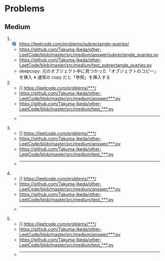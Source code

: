 # Problems

## Medium

1.  - [x] https://leetcode.com/problems/subrectangle-queries/
    - https://github.com/Takuma-Ikeda/other-LeetCode/blob/master/src/medium/answer/subrectangle_queries.py
    - https://github.com/Takuma-Ikeda/other-LeetCode/blob/master/src/medium/test_subrectangle_queries.py
    - deepcopy: 元のオブジェクト中に見つかった「オブジェクトのコピー」を挿入 ※ 通常の copy だと「参照」を挿入する
1.  - [] https://leetcode.com/problems/***/
    - https://github.com/Takuma-Ikeda/other-LeetCode/blob/master/src/medium/answer/***.py
    - https://github.com/Takuma-Ikeda/other-LeetCode/blob/master/src/medium/test_***.py
    - ***
1.  - [] https://leetcode.com/problems/***/
    - https://github.com/Takuma-Ikeda/other-LeetCode/blob/master/src/medium/answer/***.py
    - https://github.com/Takuma-Ikeda/other-LeetCode/blob/master/src/medium/test_***.py
    - ***
1.  - [] https://leetcode.com/problems/***/
    - https://github.com/Takuma-Ikeda/other-LeetCode/blob/master/src/medium/answer/***.py
    - https://github.com/Takuma-Ikeda/other-LeetCode/blob/master/src/medium/test_***.py
    - ***
1.  - [] https://leetcode.com/problems/***/
    - https://github.com/Takuma-Ikeda/other-LeetCode/blob/master/src/medium/answer/***.py
    - https://github.com/Takuma-Ikeda/other-LeetCode/blob/master/src/medium/test_***.py
    - ***
